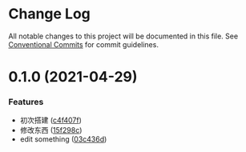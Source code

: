 # Change Log

All notable changes to this project will be documented in this file.
See [Conventional Commits](https://conventionalcommits.org) for commit guidelines.

# 0.1.0 (2021-04-29)


### Features

* 初次搭建 ([c4f407f](https://github.com/hopkinson/wbiao-fe/commit/c4f407f97cf88fcae581cbe9f2b407c0e61b81eb))
* 修改东西 ([15f298c](https://github.com/hopkinson/wbiao-fe/commit/15f298cc2dd3360ac2d18ec1264bb927c56c4c93))
* edit something ([03c436d](https://github.com/hopkinson/wbiao-fe/commit/03c436da9a195e96d274af7a87acb3df6b2ab726))
